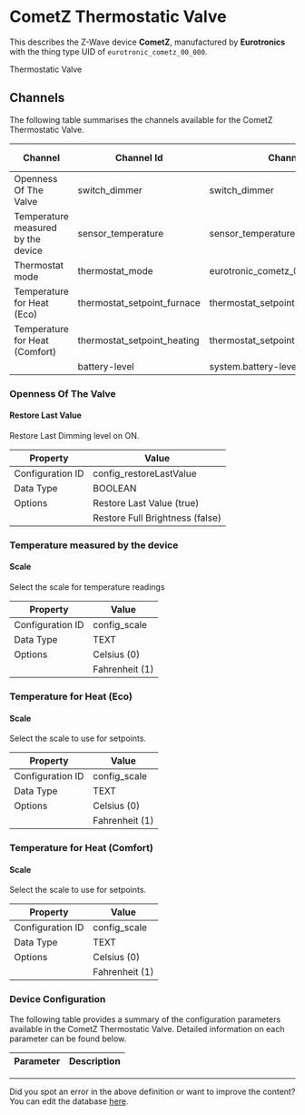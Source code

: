 
# CometZ Thermostatic Valve

This describes the Z-Wave device **CometZ**, manufactured by **Eurotronics** with the thing type UID of ```eurotronic_cometz_00_000```. 

Thermostatic Valve

## Channels
The following table summarises the channels available for the CometZ Thermostatic Valve.

| Channel | Channel Id | Channel Type UID | Category | Item Type |
|---------|------------|------------------|----------|-----------|
| Openness Of The Valve | switch_dimmer | switch_dimmer | DimmableLight | Dimmer |
| Temperature measured by the device | sensor_temperature | sensor_temperature | Temperature | Number |
| Thermostat mode | thermostat_mode | eurotronic_cometz_00_000_thermostat_mode | Temperature | Number |
| Temperature for Heat (Eco) | thermostat_setpoint_furnace | thermostat_setpoint | Temperature | Number |
| Temperature for Heat (Comfort) | thermostat_setpoint_heating | thermostat_setpoint | Temperature | Number |
|  | battery-level | system.battery-level |  |  |



### Openness Of The Valve

#### Restore Last Value

Restore Last Dimming level on ON.


| Property         | Value    |
|------------------|----------|
| Configuration ID | config_restoreLastValue |
| Data Type        | BOOLEAN || Default Value | true |
| Options | Restore Last Value (true) |
|  | Restore Full Brightness (false) |





### Temperature measured by the device

#### Scale

Select the scale for temperature readings


| Property         | Value    |
|------------------|----------|
| Configuration ID | config_scale |
| Data Type        | TEXT || Default Value | 0 |
| Options | Celsius (0) |
|  | Fahrenheit (1) |





### Temperature for Heat (Eco)

#### Scale

Select the scale to use for setpoints.


| Property         | Value    |
|------------------|----------|
| Configuration ID | config_scale |
| Data Type        | TEXT || Default Value | 0 |
| Options | Celsius (0) |
|  | Fahrenheit (1) |





### Temperature for Heat (Comfort)

#### Scale

Select the scale to use for setpoints.


| Property         | Value    |
|------------------|----------|
| Configuration ID | config_scale |
| Data Type        | TEXT || Default Value | 0 |
| Options | Celsius (0) |
|  | Fahrenheit (1) |






### Device Configuration
The following table provides a summary of the configuration parameters available in the CometZ Thermostatic Valve.
Detailed information on each parameter can be found below.

| Parameter   | Description |
|-------------|-------------|




---

Did you spot an error in the above definition or want to improve the content?
You can edit the database [here](http://www.cd-jackson.com/index.php/zwave/zwave-device-database/zwave-device-list/devicesummary/372).


